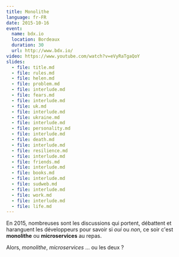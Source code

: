 ```yaml
---
title: Monolithe
language: fr-FR
date: 2015-10-16
event:
  name: bdx.io
  location: Bordeaux
  duration: 30
  url: http://www.bdx.io/
video: https://www.youtube.com/watch?v=eVyRaTgaQoY
slides:
  - file: title.md
  - file: rules.md
  - file: helen.md
  - file: problem.md
  - file: interlude.md
  - file: fears.md
  - file: interlude.md
  - file: uk.md
  - file: interlude.md
  - file: ukraine.md
  - file: interlude.md
  - file: personality.md
  - file: interlude.md
  - file: death.md
  - file: interlude.md
  - file: resilience.md
  - file: interlude.md
  - file: friends.md
  - file: interlude.md
  - file: books.md
  - file: interlude.md
  - file: sudweb.md
  - file: interlude.md
  - file: work.md
  - file: interlude.md
  - file: life.md
---
```


En 2015, nombreuses sont les discussions qui portent, débattent et haranguent
les développeurs pour savoir si *oui* ou *non*, ce soir c'est **monolithe** ou
**microservices** au repas.

Alors, *monolithe*, *microservices* … ou les deux ?
